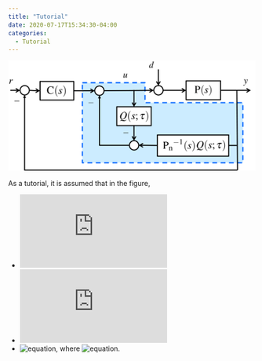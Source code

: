 ```yaml
---
title: "Tutorial"
date: 2020-07-17T15:34:30-04:00
categories:
  - Tutorial
---
```


<img src="https://github.com/do-dat/do-dat.github.io/blob/master/assets/images/DOB.png?raw=true" alt="Sublime's custom image"/>


As a tutorial, it is assumed that in the figure,

- ![equation](https://latex.codecogs.com/gif.latex?C(s)&space;=&space;2/(s&plus;4))
- ![equation](https://latex.codecogs.com/gif.latex?P_n(s)&space;=&space;5/(s-2))
- ![equation](https://latex.codecogs.com/gif.latex?P(s)&space;=&space;\beta_0/(s&plus;\alpha_0)), where ![equation](https://latex.codecogs.com/gif.latex?4\leq\beta_0\leq&space;10,\:-10\leq\alpha_0\leq&space;10).

